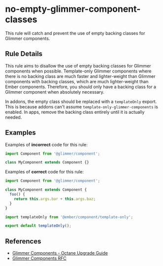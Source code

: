 # no-empty-glimmer-component-classes

This rule will catch and prevent the use of empty backing classes for Glimmer components.

## Rule Details

This rule aims to disallow the use of empty backing classes for Glimmer components when possible. Template-only Glimmer components where there is no backing class are much faster and lighter-weight than Glimmer components with backing classes, which are much lighter-weight than Ember components. Therefore, you should only have a backing class for a Glimmer component when absolutely necessary.

In addons, the empty class should be replaced with a `templateOnly` export. This is because addons can't assume `template-only-glimmer-components` is enabled. In apps, remove the backing class entirely until it is actually needed.

## Examples

Examples of **incorrect** code for this rule:

```js
import Component from '@glimmer/component';

class MyComponent extends Component {}
```

Examples of **correct** code for this rule:

```js
import Component from '@glimmer/component';

class MyComponent extends Component {
  foo() {
    return this.args.bar + this.args.baz;
  }
}
```

```js
import templateOnly from '@ember/component/template-only';

export default templateOnly();
```

## References

* [Glimmer Components - Octane Upgrade Guide](https://guides.emberjs.com/release/upgrading/current-edition/glimmer-components/)
* [Glimmer Components RFC](https://emberjs.github.io/rfcs/0416-glimmer-components.html)
